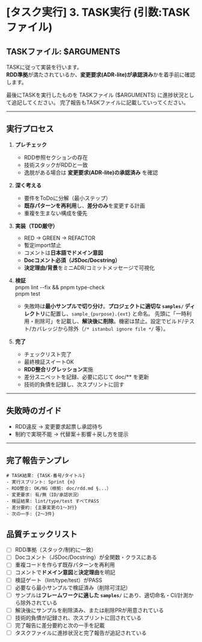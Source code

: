 # [タスク実行] 3. TASK実行 (引数:TASKファイル)

## TASKファイル: $ARGUMENTS

TASKに従って実装を行います。  
**RDD準拠**が満たされているか、**変更要求(ADR-lite)が承認済み**かを着手前に確認します。


最後にTASKを実行したものを TASKファイル ($ARGUMENTS) に進捗状況として追記してください。
完了報告もTASKファイルに記載していってください。


---

## 実行プロセス

1. **プレチェック**  
   - RDD参照セクションの存在  
   - 技術スタックがRDDと一致  
   - 逸脱がある場合は **変更要求(ADR-lite)の承認済み** を確認

2. **深く考える**  
   - 要件をToDoに分解（最小ステップ）  
   - **既存パターンを再利用**し、**差分のみ**を変更する計画  
   - 重複を生まない構成を優先  

3. **実装（TDD厳守）**  
   - RED → GREEN → REFACTOR  
   - 暫定import禁止  
   - コメントは**日本語でドメイン意図**  
   - **Docコメント必須（JSDoc/Docstring）**  
   - **決定理由/背景**をミニADR/コミットメッセージで可視化  

4. **検証**  
      pnpm lint --fix && pnpm type-check  
      pnpm test  
   - 失敗時は**最小サンプルで切り分け**。**プロジェクトに適切な `samples/` ディレクトリ**に配置し、`sample_{purpose}.{ext}` と命名。
     先頭に「一時利用・削除可」を記載し、**解決後に削除**。機密は禁止。設定でビルド/テスト/カバレッジから除外（`/* istanbul ignore file */` 等）。

5. **完了**  
   - チェックリスト完了  
   - 最終検証スイートOK  
   - **RDD整合リグレッション**実施  
   - 差分スニペットを記録、必要に応じて doc/** を更新  
   - 技術的負債を記録し、次スプリントに回す  

---

## 失敗時のガイド
- RDD違反 → 変更要求起票し承認待ち  
- 制約で実現不能 → 代替案＋影響＋戻し方を提示  

---

## 完了報告テンプレ
    # TASK結果: {TASK-番号/タイトル}
    - 実行スプリント: Sprint {n}
    - RDD整合: OK/NG（根拠: doc/rdd.md §...）
    - 変更要求: 有/無（ID/承認状況）
    - 検証結果: lint/type/test すべてPASS
    - 差分要約: {主要変更の1〜3行}
    - 次の一手: {2〜3件}

## 品質チェックリスト
- [ ] RDD準拠（スタック/制約に一致）
- [ ] Docコメント（JSDoc/Docstring）が全関数・クラスにある
- [ ] 重複コードを作らず既存パターンを再利用
- [ ] コメントで**ドメイン意図**と**決定理由**を明記
- [ ] 検証ゲート（lint/type/test）がPASS
- [ ] 必要なら最小サンプルで検証済み（削除可注記）
- [ ] サンプルは**フレームワークに適した `samples/`** にあり、適切命名・CI/計測から除外されている
- [ ] 解決後にサンプルを削除済み、または削除PRが用意されている
- [ ] 技術的負債が記録され、次スプリントに回されている
- [ ] 完了報告に差分要約と次の一手を記載
- [ ] タスクファイルに進捗状況と完了報告が追記されている

